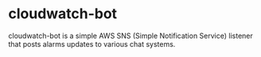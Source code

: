 # cloudwatch-bot

cloudwatch-bot is a simple AWS SNS (Simple Notification Service) listener
that posts alarms updates to various chat systems.
